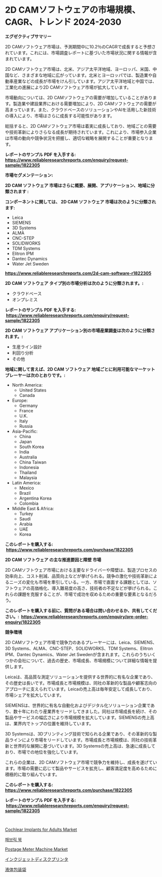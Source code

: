 <p><h1>2D CAMソフトウェアの市場規模、CAGR、トレンド 2024-2030</h1></p><p><strong>エグゼクティブサマリー</strong></p>
<p><p>2D CAMソフトウェア市場は、予測期間中に10.2％のCAGRで成長すると予想されています。これには、市場調査レポートに基づいた市場状況に関する情報が含まれています。</p><p>2D CAMソフトウェア市場は、北米、アジア太平洋地域、ヨーロッパ、米国、中国など、さまざまな地域に広がっています。北米とヨーロッパでは、製造業や自動車産業などの成長が市場をけん引しています。アジア太平洋地域と中国では、工業化の進展により2D CAMソフトウェア市場が拡大しています。</p><p>市場動向については、2D CAMソフトウェアの需要が増加していることがあります。製造業や建設業界における需要増加により、2D CAMソフトウェアの需要が高まっています。また、クラウドベースのソリューションやAIを活用した新技術の導入により、市場はさらに成長する可能性があります。</p><p>総括すると、2D CAMソフトウェア市場は着実に成長しており、地域ごとの需要や技術革新によりさらなる成長が期待されています。これにより、市場参入企業は市場の動向や競争状況を把握し、適切な戦略を展開することが重要となります。</p></p>
<p><strong>レポートのサンプル PDF を入手する: <a href="https://www.reliableresearchreports.com/enquiry/request-sample/1822305">https://www.reliableresearchreports.com/enquiry/request-sample/1822305</a></strong></p>
<p><strong>市場セグメンテーション:</strong></p>
<p><strong> 2D CAM ソフトウェア 市場はさらに概要、展開、アプリケーション、地域に分類されます :</strong></p>
<p><strong>コンポーネントに関しては、 2D CAM ソフトウェア 市場は次のように分類されます: &nbsp;</strong></p>
<p><ul><li>Leica</li><li>SIEMENS</li><li>3D Systems</li><li>ALMA</li><li>CNC-STEP</li><li>SOLIDWORKS</li><li>TDM Systems</li><li>Elitron IPM</li><li>Dantec Dynamics</li><li>Water Jet Sweden</li></ul></p>
<p><strong><a href="https://www.reliableresearchreports.com/2d-cam-software-r1822305">https://www.reliableresearchreports.com/2d-cam-software-r1822305</a></strong></p>
<p><strong> 2D CAM ソフトウェア タイプ別の市場分析は次のように分類されます。:</strong></p>
<p><ul><li>クラウドベース</li><li>オンプレミス</li></ul></p>
<p><strong>レポートのサンプル PDF を入手する: &nbsp;<a href="https://www.reliableresearchreports.com/enquiry/request-sample/1822305">https://www.reliableresearchreports.com/enquiry/request-sample/1822305</a></strong></p>
<p><strong> 2D CAM ソフトウェア アプリケーション別の市場産業調査は次のように分類されます。:</strong></p>
<p><ul><li>生産ライン設計</li><li>利回り分析</li><li>その他</li></ul></p>
<p><strong>地域に関して言えば、2D CAM ソフトウェア 地域ごとに利用可能なマーケットプレーヤーは次のとおりです。:</strong></p>
<p><ul>
    <li>
        North America:
        <ul>
            <li>United States</li>
            <li>Canada</li>
        </ul>
    </li>
    <li>
        Europe:
        <ul>
            <li>Germany</li>
            <li>France</li>
            <li>U.K.</li>
            <li>Italy</li>
            <li>Russia</li>
        </ul>
    </li>
    <li>
        Asia-Pacific:
        <ul>
            <li>China</li>
            <li>Japan</li>
            <li>South Korea</li>
            <li>India</li>
            <li>Australia</li>
            <li>China Taiwan</li>
            <li>Indonesia</li>
            <li>Thailand</li>
            <li>Malaysia</li>
        </ul>
    </li>
    <li>
        Latin America:
        <ul>
            <li>Mexico</li>
            <li>Brazil</li>
            <li>Argentina Korea</li>
            <li>Colombia</li>
        </ul>
    </li>
    <li>
        Middle East & Africa:
        <ul>
            <li>Turkey</li>
            <li>Saudi</li>
            <li>Arabia</li>
            <li>UAE</li>
            <li>Korea</li>
        </ul>
    </li>
    </ul></p>
<p><strong>このレポートを購入する: &nbsp;<a href="https://www.reliableresearchreports.com/purchase/1822305">https://www.reliableresearchreports.com/purchase/1822305</a></strong></p>
<p><strong>2D CAM ソフトウェア の主な推進要因と障壁 市場</strong></p>
<p><p>2D CAMソフトウェア市場における主要なドライバーや障壁は、製造プロセスの効率向上、コスト削減、品質向上などが挙げられる。競争の激化や技術革新によるニーズの変化も市場を牽引している。一方、市場で直面する課題としては、ソフトウェアの高価格化、導入難易度の高さ、技術者の不足などが挙げられる。これらの課題を克服することが、市場で成功を収めるための重要な要素となるだろう。</p></p>
<p><strong>このレポートを購入する前に、質問がある場合は問い合わせるか、共有してください。:&nbsp; <a href="https://www.reliableresearchreports.com/enquiry/pre-order-enquiry/1822305">https://www.reliableresearchreports.com/enquiry/pre-order-enquiry/1822305</a></strong></p>
<p><strong>競争環境</strong></p>
<p><p>2D CAMソフトウェア市場で競争力のあるプレーヤーには、Leica、SIEMENS、3D Systems、ALMA、CNC-STEP、SOLIDWORKS、TDM Systems、Elitron IPM、Dantec Dynamics、Water Jet Swedenが含まれます。これらのうちいくつかの会社について、過去の歴史、市場成長、市場規模について詳細な情報を提供します。</p><p>Leicaは、高品質な測定ソリューションを提供する世界的に有名な企業であり、その歴史は長いです。市場成長と市場規模は、同社の革新的な製品や顧客志向のアプローチに支えられています。Leicaの売上高は毎年安定して成長しており、市場シェアを拡大しています。</p><p>SIEMENSは、世界的に有名な自動化およびデジタル化ソリューション企業であり、数十年にわたり産業界をリードしてきました。同社は市場成長を続け、その製品やサービスの幅広さにより市場規模を拡大しています。SIEMENSの売上高は、業界内でトップの位置を維持しています。</p><p>3D Systemsは、3Dプリンティング技術で知られる企業であり、その革新的な製品ラインにより市場をリードしています。市場成長と市場規模は、同社の技術革新と世界的な展開に基づいています。3D Systemsの売上高は、急速に成長しており、市場での地位を強化しています。</p><p>これらの企業は、2D CAMソフトウェア市場で競争力を維持し、成長を遂げています。市場の需要に応じて製品やサービスを拡充し、顧客満足度を高めるために積極的に取り組んでいます。</p></p>
<p><strong>このレポートを購入する: &nbsp; <a href="https://www.reliableresearchreports.com/purchase/1822305">https://www.reliableresearchreports.com/purchase/1822305</a></strong></p>
<p><strong>レポートのサンプル PDF を入手する: &nbsp;<a href="https://www.reliableresearchreports.com/enquiry/request-sample/1822305">https://www.reliableresearchreports.com/enquiry/request-sample/1822305</a></strong><strong></strong></p>
<p>&nbsp;</p>
<p><p><a href="https://www.linkedin.com/pulse/cochlear-implants-adults-market-size-reveals-best-marketing-channels-vqtuf?trackingId=JJiX1yS%2BekTXFKHoDBN6Mw%3D%3D">Cochlear Implants for Adults Market</a></p><p><a href="https://medium.com/@alanperkins1921/%ED%8C%A8%EB%B8%8C%EB%A6%AD-%EB%B6%81-%EC%8B%9C%EC%9E%A5-%EB%B3%B4%EA%B3%A0%EC%84%9C%EB%8A%94-%EC%9D%B4-%EC%8B%9C%EC%9E%A5%EC%9D%98-%EC%B5%9C%EC%8B%A0-%ED%8A%B8%EB%A0%8C%EB%93%9C%EC%99%80-%EC%84%B1%EC%9E%A5-%EA%B8%B0%ED%9A%8C%EB%A5%BC-%EB%B3%B4%EC%97%AC%EC%A4%8D%EB%8B%88%EB%8B%A4-ecee35764ebd">패브릭 북</a></p><p><a href="https://www.linkedin.com/pulse/postage-meter-machine-market-outlook-industry-overview-wsmwe?trackingId=EdSh61UslNGwdCsqDRqP1g%3D%3D">Postage Meter Machine Market</a></p><p><a href="https://medium.com/@samirmayert28/%E3%82%A4%E3%83%B3%E3%82%AF%E3%82%B8%E3%82%A7%E3%83%83%E3%83%88%E3%83%87%E3%82%A3%E3%82%B9%E3%82%AF%E3%83%97%E3%83%AA%E3%83%B3%E3%82%BF%E3%83%BC%E5%B8%82%E5%A0%B4-%E5%B8%82%E5%A0%B4cagr-%E5%B8%82%E5%A0%B4%E3%83%88%E3%83%AC%E3%83%B3%E3%83%89-%E3%81%8A%E3%82%88%E3%81%B3%E6%88%90%E9%95%B7%E6%88%A6%E7%95%A5%E3%81%AB%E9%96%A2%E3%81%99%E3%82%8B%E6%B4%9E%E5%AF%9F-46fe261be89a">インクジェットディスクプリンタ</a></p><p><a href="https://medium.com/@phillipbarnett65/%E6%B6%B2%E4%BD%93%E5%8C%85%E8%A3%85%E3%83%90%E3%83%83%E3%82%B0%E5%B8%82%E5%A0%B4%E3%81%AE%E3%83%A1%E3%83%88%E3%83%AA%E3%82%AF%E3%82%B9%E3%81%AE%E8%A7%A3%E8%AA%AD-%E5%B8%82%E5%A0%B4%E3%82%B7%E3%82%A7%E3%82%A2-%E3%83%88%E3%83%AC%E3%83%B3%E3%83%89-%E3%81%8A%E3%82%88%E3%81%B3%E6%88%90%E9%95%B7%E3%83%91%E3%82%BF%E3%83%BC%E3%83%B3-5eae47f9ccb6">液体包装袋</a></p></p>